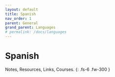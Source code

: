 ```yaml
---
layout: default
title: Spanish
nav_order: 1
parent: General
grand_parent: Languages
# permalink: /docs/languages
---
```


# Spanish

Notes, Resources, Links, Courses.
{: .fs-6 .fw-300 }

